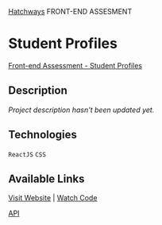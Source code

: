 [Hatchways](https://www.hatchways.io/) FRONT-END ASSESMENT

# Student Profiles

[Front-end Assessment - Student Profiles](https://storage.googleapis.com/hatchways-app.appspot.com/assessments/data/instructions/f-3/Front-end%20Assessment%20-%20Student%20Profiles-XBL274FY2LGULEXDTH8I.pdf)

## Description

*Project description hasn't been updated yet.*

## Technologies

`ReactJS` `CSS`

## Available Links

[Visit Website]() | [Watch Code]()

[API](https://api.hatchways.io/assessment/students)
